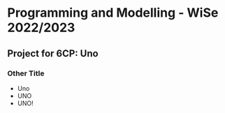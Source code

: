 # Programming and Modelling - WiSe 2022/2023

## Project for 6CP: Uno

### Other Title
- Uno
- UNO
- UNO!
